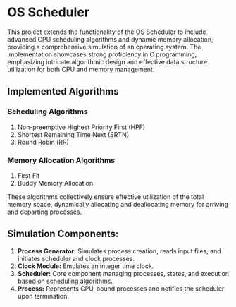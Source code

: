 # OS Scheduler

This project extends the functionality of the OS Scheduler to include advanced CPU scheduling algorithms and dynamic memory allocation, providing a comprehensive simulation of an operating system. The implementation showcases strong proficiency in C programming, emphasizing intricate algorithmic design and effective data structure utilization for both CPU and memory management.

## Implemented Algorithms

### Scheduling Algorithms
1. Non-preemptive Highest Priority First (HPF)
2. Shortest Remaining Time Next (SRTN)
3. Round Robin (RR)

### Memory Allocation Algorithms
1. First Fit
2. Buddy Memory Allocation

These algorithms collectively ensure effective utilization of the total memory space, dynamically allocating and deallocating memory for arriving and departing processes.

## Simulation Components:

1. **Process Generator:** Simulates process creation, reads input files, and initiates scheduler and clock processes.
2. **Clock Module:** Emulates an integer time clock.
3. **Scheduler:** Core component managing processes, states, and execution based on scheduling algorithms.
4. **Process:** Represents CPU-bound processes and notifies the scheduler upon termination.

